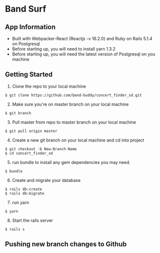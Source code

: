 # Band Surf

## App Information
* Built with Webpacker-React (Reactjs -v 16.2.0) and Ruby on Rails 5.1.4 on Postgresql
* Before starting up, you will need to install yarn 1.3.2
* Before starting up, you will need the latest version of Postgresql on you machine

## Getting Started

1. Clone the repo to your local machine

```
$ git clone https://github.com/band-buddy/concert_finder_sd.git
```

2. Make sure you're on master branch on your local machine

```
$ git branch
```

3. Pull master from repo to master branch on your local machine

```
$ git pull origin master
```

4. Create a new git branch on your local machine and cd into project

```
$ git checkout -b New-Branch-Name
$ cd concert_finder_sd
```

5. run bundle to install any gem dependencies you may need.

```
$ bundle 
```

6. Create and migrate your database

```
$ rails db:create
$ rails db:migrate
```

7. run yarn 
```
$ yarn
```

8. Start the rails server
```
$ rails s
```

## Pushing new branch changes to Github






